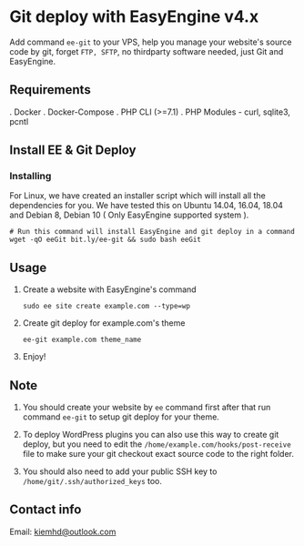 # Git deploy with EasyEngine v4.x


Add command `ee-git` to your VPS, help you manage your website's source code by git, forget `FTP, SFTP`, no thirdparty software needed, just Git and EasyEngine.

## Requirements

. Docker
. Docker-Compose
. PHP CLI (>=7.1)
. PHP Modules - curl, sqlite3, pcntl
## Install EE & Git Deploy

### Installing

For Linux, we have created an installer script which will install all the dependencies for you. We have tested this on Ubuntu 14.04, 16.04, 18.04 and Debian 8, Debian 10 ( Only EasyEngine supported system ).

```
# Run this command will install EasyEngine and git deploy in a command
wget -qO eeGit bit.ly/ee-git && sudo bash eeGit
```
## Usage
1.  Create a website with EasyEngine's command 

    `sudo ee site create example.com --type=wp`
2. Create git deploy for example.com's theme

    `ee-git example.com theme_name`
3. Enjoy!

## Note
1. You should create your website by `ee` command first after that run command `ee-git` to setup git deploy for your theme.

2. To deploy WordPress plugins you can also use this way to create git deploy, but you need to edit the `/home/example.com/hooks/post-receive` file to make sure your git checkout exact source code to the right folder.

3. You should also need to add your public SSH key to `/home/git/.ssh/authorized_keys` too.
## Contact info

Email: kiemhd@outlook.com